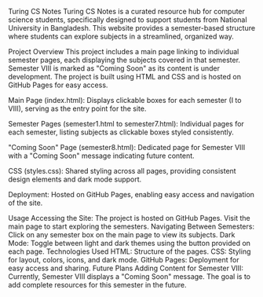 Turing CS Notes
Turing CS Notes is a curated resource hub for computer science students, specifically designed to support students from National University in Bangladesh. This website provides a semester-based structure where students can explore subjects in a streamlined, organized way.

Project Overview
This project includes a main page linking to individual semester pages, each displaying the subjects covered in that semester. Semester VIII is marked as "Coming Soon" as its content is under development. The project is built using HTML and CSS and is hosted on GitHub Pages for easy access.


Main Page (index.html): Displays clickable boxes for each semester (I to VIII), serving as the entry point for the site.

Semester Pages (semester1.html to semester7.html): Individual pages for each semester, listing subjects as clickable boxes styled consistently.

"Coming Soon" Page (semester8.html): Dedicated page for Semester VIII with a "Coming Soon" message indicating future content.

CSS (styles.css): Shared styling across all pages, providing consistent design elements and dark mode support.

Deployment: Hosted on GitHub Pages, enabling easy access and navigation of the site.


Usage
Accessing the Site: The project is hosted on GitHub Pages. Visit the main page to start exploring the semesters.
Navigating Between Semesters: Click on any semester box on the main page to view its subjects.
Dark Mode: Toggle between light and dark themes using the button provided on each page.
Technologies Used
HTML: Structure of the pages.
CSS: Styling for layout, colors, icons, and dark mode.
GitHub Pages: Deployment for easy access and sharing.
Future Plans
Adding Content for Semester VIII: Currently, Semester VIII displays a "Coming Soon" message. The goal is to add complete resources for this semester in the future.
